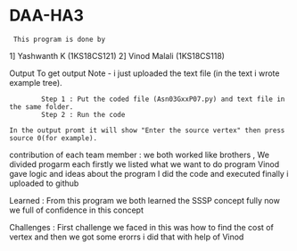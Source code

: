 # DAA-HA3
     This program is done by 
1] Yashwanth K  (1KS18CS121)
2] Vinod Malali (1KS18CS118)

Output 
    To get output 
    Note - i just uploaded the text file (in the text i wrote example tree).
   
            Step 1 : Put the coded file (Asn03GxxP07.py) and text file in the same folder.
            Step 2 : Run the code 
    
    In the output promt it will show "Enter the source vertex" then press source 0(for example).

contribution of each team member :
      we both worked like brothers , We divided progarm each 
              firstly we listed what we want to do program 
              Vinod gave logic and ideas about the program 
              I did the code and executed finally i uploaded to github
  
   Learned : From this program we both learned the SSSP concept fully now we full of confidence in this concept 

Challenges :
        First challenge we faced in this was how to find the cost of vertex 
        and then we got some erorrs i did that with help of Vinod 
        

